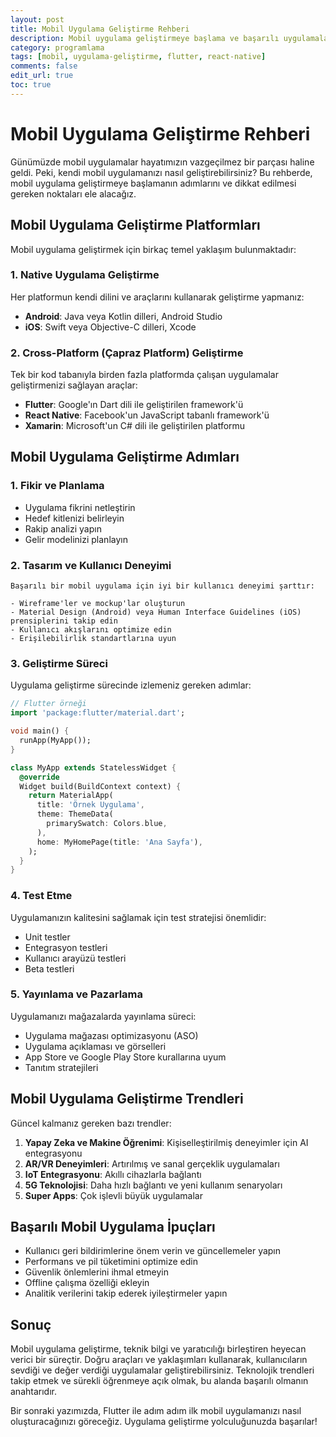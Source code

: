 ```yaml
---
layout: post
title: Mobil Uygulama Geliştirme Rehberi
description: Mobil uygulama geliştirmeye başlama ve başarılı uygulamalar oluşturma stratejileri
category: programlama
tags: [mobil, uygulama-geliştirme, flutter, react-native]
comments: false
edit_url: true
toc: true
---
```


# Mobil Uygulama Geliştirme Rehberi

Günümüzde mobil uygulamalar hayatımızın vazgeçilmez bir parçası haline geldi. Peki, kendi mobil uygulamanızı nasıl geliştirebilirsiniz? Bu rehberde, mobil uygulama geliştirmeye başlamanın adımlarını ve dikkat edilmesi gereken noktaları ele alacağız.

## Mobil Uygulama Geliştirme Platformları

Mobil uygulama geliştirmek için birkaç temel yaklaşım bulunmaktadır:

### 1. Native Uygulama Geliştirme

Her platformun kendi dilini ve araçlarını kullanarak geliştirme yapmanız:

- **Android**: Java veya Kotlin dilleri, Android Studio
- **iOS**: Swift veya Objective-C dilleri, Xcode

### 2. Cross-Platform (Çapraz Platform) Geliştirme

Tek bir kod tabanıyla birden fazla platformda çalışan uygulamalar geliştirmenizi sağlayan araçlar:

- **Flutter**: Google'ın Dart dili ile geliştirilen framework'ü
- **React Native**: Facebook'un JavaScript tabanlı framework'ü
- **Xamarin**: Microsoft'un C# dili ile geliştirilen platformu

## Mobil Uygulama Geliştirme Adımları

### 1. Fikir ve Planlama

- Uygulama fikrini netleştirin
- Hedef kitlenizi belirleyin
- Rakip analizi yapın
- Gelir modelinizi planlayın

### 2. Tasarım ve Kullanıcı Deneyimi

```
Başarılı bir mobil uygulama için iyi bir kullanıcı deneyimi şarttır:

- Wireframe'ler ve mockup'lar oluşturun
- Material Design (Android) veya Human Interface Guidelines (iOS) prensiplerini takip edin
- Kullanıcı akışlarını optimize edin
- Erişilebilirlik standartlarına uyun
```

### 3. Geliştirme Süreci

Uygulama geliştirme sürecinde izlemeniz gereken adımlar:

```dart
// Flutter örneği
import 'package:flutter/material.dart';

void main() {
  runApp(MyApp());
}

class MyApp extends StatelessWidget {
  @override
  Widget build(BuildContext context) {
    return MaterialApp(
      title: 'Örnek Uygulama',
      theme: ThemeData(
        primarySwatch: Colors.blue,
      ),
      home: MyHomePage(title: 'Ana Sayfa'),
    );
  }
}
```

### 4. Test Etme

Uygulamanızın kalitesini sağlamak için test stratejisi önemlidir:

- Unit testler
- Entegrasyon testleri
- Kullanıcı arayüzü testleri
- Beta testleri

### 5. Yayınlama ve Pazarlama

Uygulamanızı mağazalarda yayınlama süreci:

- Uygulama mağazası optimizasyonu (ASO)
- Uygulama açıklaması ve görselleri
- App Store ve Google Play Store kurallarına uyum
- Tanıtım stratejileri

## Mobil Uygulama Geliştirme Trendleri

Güncel kalmanız gereken bazı trendler:

1. **Yapay Zeka ve Makine Öğrenimi**: Kişiselleştirilmiş deneyimler için AI entegrasyonu
2. **AR/VR Deneyimleri**: Artırılmış ve sanal gerçeklik uygulamaları
3. **IoT Entegrasyonu**: Akıllı cihazlarla bağlantı
4. **5G Teknolojisi**: Daha hızlı bağlantı ve yeni kullanım senaryoları
5. **Super Apps**: Çok işlevli büyük uygulamalar

## Başarılı Mobil Uygulama İpuçları

- Kullanıcı geri bildirimlerine önem verin ve güncellemeler yapın
- Performans ve pil tüketimini optimize edin
- Güvenlik önlemlerini ihmal etmeyin
- Offline çalışma özelliği ekleyin
- Analitik verilerini takip ederek iyileştirmeler yapın

## Sonuç

Mobil uygulama geliştirme, teknik bilgi ve yaratıcılığı birleştiren heyecan verici bir süreçtir. Doğru araçları ve yaklaşımları kullanarak, kullanıcıların sevdiği ve değer verdiği uygulamalar geliştirebilirsiniz. Teknolojik trendleri takip etmek ve sürekli öğrenmeye açık olmak, bu alanda başarılı olmanın anahtarıdır.

Bir sonraki yazımızda, Flutter ile adım adım ilk mobil uygulamanızı nasıl oluşturacağınızı göreceğiz. Uygulama geliştirme yolculuğunuzda başarılar!
